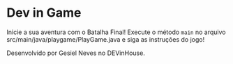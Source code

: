 # Dev in Game

Inicie a sua aventura com o Batalha Final!
Execute o método `main` no arquivo src/main/java/playgame/PlayGame.java e siga as instruções do jogo!

Desenvolvido por Gesiel Neves no DEVinHouse.
